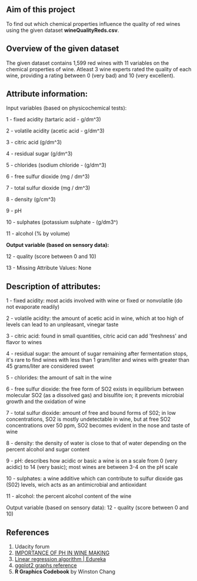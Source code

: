 
## Aim of this project 
To find out which chemical properties influence the quality of red wines using the given dataset __wineQualityReds.csv__.

## Overview of the given dataset
The given dataset contains 1,599 red wines with 11 variables on the chemical properties of wine. Atleast 3 wine experts rated the quality of each wine, providing a rating between 0 (very bad) and 10 (very excellent).

## Attribute information:

   Input variables (based on physicochemical tests):
   
   1 - fixed acidity (tartaric acid -  g/dm^3)  
   
   2 - volatile acidity (acetic acid - g/dm^3)  
   
   3 - citric acid (g/dm^3)  
   
   4 - residual sugar (g/dm^3)  
   
   5 - chlorides (sodium chloride - (g/dm^3)  
   
   6 - free sulfur dioxide (mg / dm^3)  
   
   7 - total sulfur dioxide (mg / dm^3)  
   
   8 - density (g/cm^3)  
   
   9 - pH  
   
   10 - sulphates (potassium sulphate - (g/dm3^)  
   
   11 - alcohol (% by volume)  
   
   __Output variable (based on sensory data):__
   
   12 - quality (score between 0 and 10)  
   
   13 - Missing Attribute Values: None

## Description of attributes:

   1 - fixed acidity: most acids involved with wine or fixed or nonvolatile (do not evaporate readily)

   2 - volatile acidity: the amount of acetic acid in wine, which at too high of levels can lead to an unpleasant, vinegar taste

   3 - citric acid: found in small quantities, citric acid can add 'freshness' and flavor to wines

   4 - residual sugar: the amount of sugar remaining after fermentation stops, it's rare to find wines with less than 1 gram/liter and wines with greater than 45 grams/liter are considered sweet

   5 - chlorides: the amount of salt in the wine

   6 - free sulfur dioxide: the free form of SO2 exists in equilibrium between molecular SO2 (as a dissolved gas) and bisulfite ion; it prevents microbial growth and the oxidation of wine

   7 - total sulfur dioxide: amount of free and bound forms of S02; in low concentrations, SO2 is mostly undetectable in wine, but at free SO2 concentrations over 50 ppm, SO2 becomes evident in the nose and taste of wine

   8 - density: the density of water is close to that of water depending on the percent alcohol and sugar content

   9 - pH: describes how acidic or basic a wine is on a scale from 0 (very acidic) to 14 (very basic); most wines are between 3-4 on the pH scale

   10 - sulphates: a wine additive which can contribute to sulfur dioxide gas (S02) levels, wich acts as an antimicrobial and antioxidant

   11 - alcohol: the percent alcohol content of the wine

   Output variable (based on sensory data): 
   12 - quality (score between 0 and 10)

## References

1. Udacity forum
2. [IMPORTANCE OF PH IN WINE MAKING](http://winemakersacademy.com/importance-ph-wine-making/)
3. [Linear regression algorithm | Edureka](https://www.youtube.com/watch?v=1-URCcgTBf4)
4. [ggplot2 graphs reference](http://ggplot2.tidyverse.org/reference/)
5. __R Graphics Codebook__ by Winston Chang
